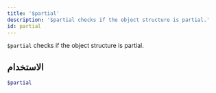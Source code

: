 ```yaml
---
title: '$partial'
description: '$partial checks if the object structure is partial.'
id: partial
---
```


`$partial` checks if the object structure is partial.

## الاستخدام

```php
$partial
```